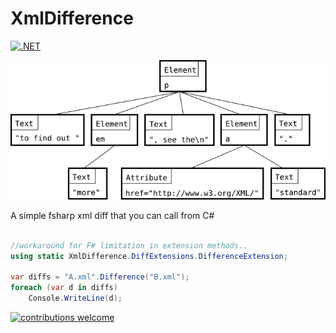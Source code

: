 # XmlDifference

[![.NET](https://github.com/jkone27/xdiff/actions/workflows/dotnet.yml/badge.svg)](https://github.com/jkone27/xdiff/actions/workflows/dotnet.yml)

![img](./Pics/dom-view.png)

A simple fsharp xml diff that you can call from C#

```csharp

//workaround for F# limitation in extension methods..
using static XmlDifference.DiffExtensions.DifferenceExtension;

var diffs = "A.xml".Difference("B.xml");
foreach (var d in diffs)
    Console.WriteLine(d);
```

[![contributions welcome](https://img.shields.io/badge/contributions-welcome-brightgreen.svg?style=flat)](https://github.com/jkone27/AliceMQ/issues)
